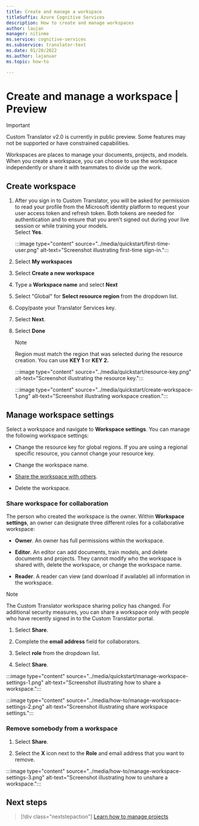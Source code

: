 ```yaml
---
title: Create and manage a workspace
titleSuffix: Azure Cognitive Services
description: How to create and manage workspaces
author: laujan
manager: nitinme
ms.service: cognitive-services
ms.subservice: translator-text
ms.date: 01/20/2022
ms.author: lajanuar
ms.topic: how-to

---
```


# Create and manage a workspace | Preview

> [!IMPORTANT]
> Custom Translator v2.0 is currently in public preview. Some features may not be supported or have constrained capabilities.

 Workspaces are places to manage your documents, projects, and models. When you create a workspace, you can choose to use the workspace independently or share it with teammates to divide up the work.

## Create workspace

1. After you sign in to Custom Translator, you will be asked for permission to read your profile from the Microsoft identity platform to request your user access token and refresh token. Both tokens are needed for authentication and to ensure that you aren't signed out during your live session or while training your models. </br>Select **Yes**.

    :::image type="content" source="../media/quickstart/first-time-user.png" alt-text="Screenshot illustrating first-time sign-in.":::

1. Select **My workspaces**

1. Select **Create a new workspace**

1. Type a **Workspace name** and select **Next**

1. Select "Global" for **Select resource region** from the dropdown list.

1. Copy/paste your Translator Services key.

1. Select **Next**.

1. Select **Done**

   >[!Note]
   > Region must match the region that was selected during the resource creation. You can use **KEY 1** or **KEY 2.**

   :::image type="content" source="../media/quickstart/resource-key.png" alt-text="Screenshot illustrating the resource key.":::

   :::image type="content" source="../media/quickstart/create-workspace-1.png" alt-text="Screenshot illustrating workspace creation.":::

## Manage workspace settings

Select a workspace and navigate to **Workspace settings**. You can manage the following workspace settings:

* Change the resource key for global regions. If you are using a regional specific resource, you cannot change your resource key.

* Change the workspace name.

* [Share the workspace with others](#share-workspace-for-collaboration).

* Delete the workspace.

### Share workspace for collaboration

The person who created the workspace is the owner. Within **Workspace settings**, an owner can designate three different roles for a collaborative workspace:

* **Owner**. An owner has full permissions within the workspace.

* **Editor**. An editor can add documents, train models, and delete documents and projects. They cannot modify who the workspace is shared with, delete the workspace, or change the workspace name.

* **Reader**. A reader can view (and download if available) all information in the workspace.

> [!NOTE]
> The Custom Translator workspace sharing policy has changed. For additional security measures, you can share a workspace only with people who have recently signed in to the Custom Translator portal.

1. Select **Share**.

1. Complete the **email address** field for collaborators.

1. Select **role** from the dropdown list.

1. Select **Share**.

:::image type="content" source="../media/quickstart/manage-workspace-settings-1.png" alt-text="Screenshot illustrating how to share a workspace.":::

:::image type="content" source="../media/how-to/manage-workspace-settings-2.png" alt-text="Screenshot illustrating share workspace settings.":::

### Remove somebody from a workspace

1. Select **Share**.

2. Select the **X** icon next to the **Role** and email address that you want to remove.

:::image type="content" source="../media/how-to/manage-workspace-settings-3.png" alt-text="Screenshot illustrating how to unshare a workspace.":::

## Next steps

> [!div class="nextstepaction"]
> [Learn how to manage projects](create-manage-project.md)

